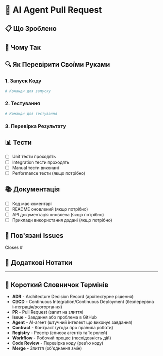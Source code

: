 # 🤖 AI Agent Pull Request

## 📋 Що Зроблено

<!-- Коротко опиши що було зроблено -->

## 🎯 Чому Так

<!-- Поясни чому було обрано саме таке рішення -->

## 🔍 Як Перевірити Своїми Руками

### 1. Запуск Коду
```bash
# Команди для запуску
```

### 2. Тестування
```bash
# Команди для тестування
```

### 3. Перевірка Результату
<!-- Що побачити, як зрозуміти що все працює -->

## 📊 Тести

- [ ] Unit тести проходять
- [ ] Integration тести проходять
- [ ] Manual тести виконані
- [ ] Performance тести (якщо потрібно)

## 📚 Документація

- [ ] Код має коментарі
- [ ] README оновлений (якщо потрібно)
- [ ] API документація оновлена (якщо потрібно)
- [ ] Приклади використання додані (якщо потрібно)

## 🔗 Пов'язані Issues

Closes #<!-- номер Issue -->

## 📝 Додаткові Нотатки

<!-- Щось важливе що треба знати -->

---

## 📖 Короткий Словничок Термінів

- **ADR** - Architecture Decision Record (архітектурне рішення)
- **CI/CD** - Continuous Integration/Continuous Deployment (безперервна інтеграція/розгортання)
- **PR** - Pull Request (запит на злиття)
- **Issue** - Завдання або проблема в GitHub
- **Agent** - AI-агент (штучний інтелект що виконує завдання)
- **Contract** - Контракт (угода про правила роботи)
- **Registry** - Реєстр (список агентів та їх ролей)
- **Workflow** - Робочий процес (послідовність дій)
- **Code Review** - Перевірка коду (рев'ю коду)
- **Merge** - Злиття (об'єднання змін)
